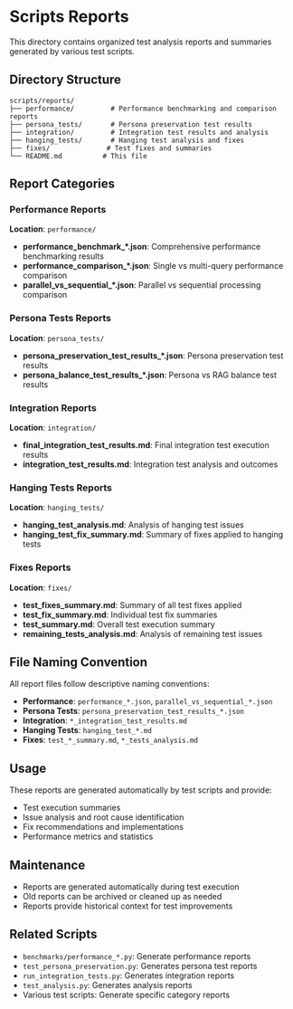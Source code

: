 # Scripts Reports

This directory contains organized test analysis reports and summaries generated by various test scripts.

## Directory Structure

```
scripts/reports/
├── performance/         # Performance benchmarking and comparison reports
├── persona_tests/       # Persona preservation test results
├── integration/         # Integration test results and analysis
├── hanging_tests/       # Hanging test analysis and fixes
├── fixes/              # Test fixes and summaries
└── README.md          # This file
```

## Report Categories

### Performance Reports
**Location**: `performance/`
- **performance_benchmark_*.json**: Comprehensive performance benchmarking results
- **performance_comparison_*.json**: Single vs multi-query performance comparison
- **parallel_vs_sequential_*.json**: Parallel vs sequential processing comparison

### Persona Tests Reports
**Location**: `persona_tests/`
- **persona_preservation_test_results_*.json**: Persona preservation test results
- **persona_balance_test_results_*.json**: Persona vs RAG balance test results

### Integration Reports
**Location**: `integration/`
- **final_integration_test_results.md**: Final integration test execution results
- **integration_test_results.md**: Integration test analysis and outcomes

### Hanging Tests Reports
**Location**: `hanging_tests/`
- **hanging_test_analysis.md**: Analysis of hanging test issues
- **hanging_test_fix_summary.md**: Summary of fixes applied to hanging tests

### Fixes Reports
**Location**: `fixes/`
- **test_fixes_summary.md**: Summary of all test fixes applied
- **test_fix_summary.md**: Individual test fix summaries
- **test_summary.md**: Overall test execution summary
- **remaining_tests_analysis.md**: Analysis of remaining test issues

## File Naming Convention

All report files follow descriptive naming conventions:
- **Performance**: `performance_*.json`, `parallel_vs_sequential_*.json`
- **Persona Tests**: `persona_preservation_test_results_*.json`
- **Integration**: `*_integration_test_results.md`
- **Hanging Tests**: `hanging_test_*.md`
- **Fixes**: `test_*_summary.md`, `*_tests_analysis.md`

## Usage

These reports are generated automatically by test scripts and provide:
- Test execution summaries
- Issue analysis and root cause identification
- Fix recommendations and implementations
- Performance metrics and statistics

## Maintenance

- Reports are generated automatically during test execution
- Old reports can be archived or cleaned up as needed
- Reports provide historical context for test improvements

## Related Scripts

- `benchmarks/performance_*.py`: Generate performance reports
- `test_persona_preservation.py`: Generates persona test reports
- `run_integration_tests.py`: Generates integration reports
- `test_analysis.py`: Generates analysis reports
- Various test scripts: Generate specific category reports 